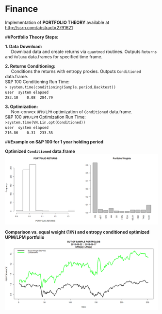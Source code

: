 # Finance
Implementation of **PORTFOLIO THEORY** available at  http://ssrn.com/abstract=2791621 

##**Portfolio Theory Steps:**

**1.  Data Download:**  <br />
&nbsp;&nbsp;&nbsp;&nbsp;    Download data and create returns via `quantmod` routines.  Outputs `Returns` and `Volume` data.frames for specified time frame.

**2.  Returns Conditioning:** <br />
&nbsp;&nbsp;&nbsp;&nbsp;    Conditions the returns with entropy proxies.  Outputs `Conditioned` data.frame.<br />
S&P 100 Conditioning Run Time: <br />
`> system.time(conditioning(Sample.period,Backtest))`<br />
`user  system elapsed` <br />
`283.10    0.08  284.79` <br />
    
**3.  Optimization:**  <br />
&nbsp;&nbsp;&nbsp;&nbsp;    Non-convex `UPM/LPM` optimization of `Conditioned` data.frame. <br />
S&P 100 `UPM/LPM` Optimization Run Time: <br />
`>system.time(VN.Lin.opt(Conditioned))` <br />
 `user  system elapsed` <br /> 
 `216.86    0.31  233.38` <br /> 

##**Example on S&P 100 for 1 year holding period**<br />

**Optimized `Conditioned` data.frame**<br />
![SP100 Weights](https://github.com/OVVO-Financial/Finance/blob/master/Images/SP100%20Condtioned%20Weights%201%20year%20hold.png)

**Comparison vs. equal weight (1/N) and entropy conditioned optimized UPM/LPM portfolio**<br />
![SP100 Returns](https://github.com/OVVO-Financial/Finance/blob/master/Images/SP100%201%20Year%20Hold%20Period.png)
